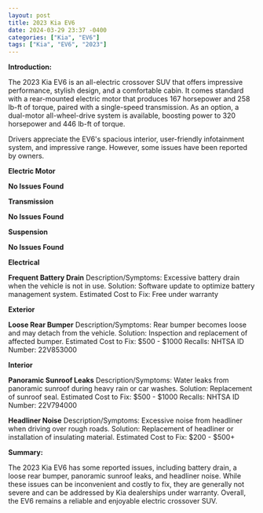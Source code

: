 ```yaml
---
layout: post
title: 2023 Kia EV6
date: 2024-03-29 23:37 -0400
categories: ["Kia", "EV6"]
tags: ["Kia", "EV6", "2023"]
---
```

**Introduction:**

The 2023 Kia EV6 is an all-electric crossover SUV that offers impressive performance, stylish design, and a comfortable cabin. It comes standard with a rear-mounted electric motor that produces 167 horsepower and 258 lb-ft of torque, paired with a single-speed transmission. As an option, a dual-motor all-wheel-drive system is available, boosting power to 320 horsepower and 446 lb-ft of torque.

Drivers appreciate the EV6's spacious interior, user-friendly infotainment system, and impressive range. However, some issues have been reported by owners.

**Electric Motor**

**No Issues Found**

**Transmission**

**No Issues Found**

**Suspension**

**No Issues Found**

**Electrical**

**Frequent Battery Drain**
Description/Symptoms: Excessive battery drain when the vehicle is not in use.
Solution: Software update to optimize battery management system.
Estimated Cost to Fix: Free under warranty

**Exterior**

**Loose Rear Bumper**
Description/Symptoms: Rear bumper becomes loose and may detach from the vehicle.
Solution: Inspection and replacement of affected bumper.
Estimated Cost to Fix: $500 - $1000 Recalls: NHTSA ID Number: 22V853000

**Interior**

**Panoramic Sunroof Leaks**
Description/Symptoms: Water leaks from panoramic sunroof during heavy rain or car washes.
Solution: Replacement of sunroof seal.
Estimated Cost to Fix: $500 - $1000 Recalls: NHTSA ID Number: 22V794000

**Headliner Noise**
Description/Symptoms: Excessive noise from headliner when driving over rough roads.
Solution: Replacement of headliner or installation of insulating material.
Estimated Cost to Fix: $200 - $500+

**Summary:**

The 2023 Kia EV6 has some reported issues, including battery drain, a loose rear bumper, panoramic sunroof leaks, and headliner noise. While these issues can be inconvenient and costly to fix, they are generally not severe and can be addressed by Kia dealerships under warranty. Overall, the EV6 remains a reliable and enjoyable electric crossover SUV.
